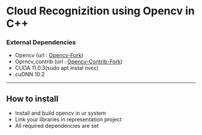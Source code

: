 # Cloud Recognizition using Opencv in C++ 

### External Dependencies

 * Opencv (url : [Opencv-Fork](https://github.com/bas-bhai-account-khol-de/opencv.git))
 * Oprncv_contrib (url : [Opencv-Contrib-Fork](https://github.com/bas-bhai-account-khol-de/opencv_contrib.git))
 * CUDA 11.0.3(sudo apt instal nvcc)
 * cuDNN 10.2
---
## How to install
- Install and build opencv in ur system
- Link your libraries in representation project
- All required dependencies are set


 

